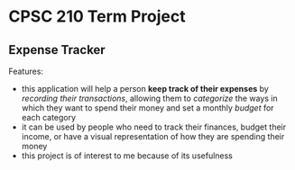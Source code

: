 # CPSC 210 Term Project

## Expense Tracker

Features:
- this application will help a person **keep track of their expenses** by *recording their transactions*, allowing them to *categorize* the ways in which they want to spend their money and set a monthly *budget* for each category
- it can be used by people who need to track their finances, budget their income, or have a visual representation of how they are spending their money
- this project is of interest to me because of its usefulness



